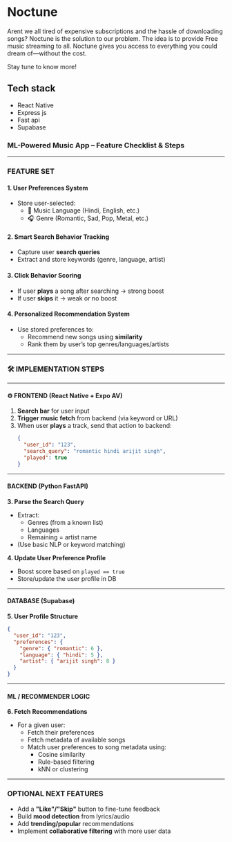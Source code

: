 
# Noctune

Arent we all tired of expensive subscriptions and the hassle of downloading songs?
Noctune is the solution to our problem.
The idea is to provide Free music streaming to all.
Noctune gives you access to everything you could dream of—without the cost.

Stay tune to know more!

## Tech stack
- React Native
- Express js
- Fast api
- Supabase
  

### ML-Powered Music App – Feature Checklist & Steps

---

### FEATURE SET

#### 1. User Preferences System
- Store user-selected:
  - 🎵 Music Language (Hindi, English, etc.)
  - 🎧 Genre (Romantic, Sad, Pop, Metal, etc.)

#### 2. Smart Search Behavior Tracking
- Capture user **search queries**
- Extract and store keywords (genre, language, artist)

#### 3. Click Behavior Scoring
- If user **plays** a song after searching → strong boost
- If user **skips** it → weak or no boost

#### 4. Personalized Recommendation System
- Use stored preferences to:
  - Recommend new songs using **similarity**
  - Rank them by user’s top genres/languages/artists

---

### 🛠️ IMPLEMENTATION STEPS

---

#### ⚙️ FRONTEND (React Native + Expo AV)
1. **Search bar** for user input
2. **Trigger music fetch** from backend (via keyword or URL)
3. When user **plays** a track, send that action to backend:
   ```json
   {
     "user_id": "123",
     "search_query": "romantic hindi arijit singh",
     "played": true
   }
   ```

---

#### BACKEND (Python FastAPI)

**3. Parse the Search Query**
- Extract:
  - Genres (from a known list)
  - Languages
  - Remaining = artist name
- (Use basic NLP or keyword matching)

**4. Update User Preference Profile**
- Boost score based on `played == true`
- Store/update the user profile in DB

---

#### DATABASE (Supabase)

**5. User Profile Structure**
```json
{
  "user_id": "123",
  "preferences": {
    "genre": { "romantic": 6 },
    "language": { "hindi": 5 },
    "artist": { "arijit singh": 8 }
  }
}
```

---

#### ML / RECOMMENDER LOGIC

**6. Fetch Recommendations**
- For a given user:
  - Fetch their preferences
  - Fetch metadata of available songs
  - Match user preferences to song metadata using:
    - Cosine similarity
    - Rule-based filtering
    - kNN or clustering

---

### OPTIONAL NEXT FEATURES

- Add a **"Like"/"Skip"** button to fine-tune feedback
- Build **mood detection** from lyrics/audio
- Add **trending/popular** recommendations
- Implement **collaborative filtering** with more user data
